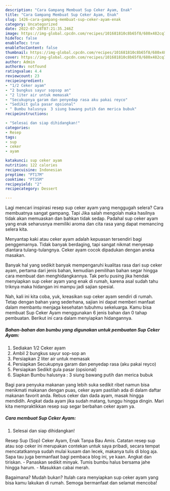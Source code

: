 ```yaml
---
description: "Cara Gampang Membuat Sup Ceker Ayam, Enak"
title: "Cara Gampang Membuat Sup Ceker Ayam, Enak"
slug: 1426-cara-gampang-membuat-sup-ceker-ayam-enak
category: Uncategorized
date: 2022-07-28T07:21:35.246Z
image: https://img-global.cpcdn.com/recipes/101681810c8b65f8/680x482cq70/sup-ceker-ayam-foto-resep-utama.jpg
hideToc: false
enableToc: true
enableTocContent: false
thumbnail: https://img-global.cpcdn.com/recipes/101681810c8b65f8/680x482cq70/sup-ceker-ayam-foto-resep-utama.jpg
cover: https://img-global.cpcdn.com/recipes/101681810c8b65f8/680x482cq70/sup-ceker-ayam-foto-resep-utama.jpg
author: Admin
authorAv: notfound
ratingvalue: 4.4
reviewcount: 23
recipeingredient:
- "1/2 Ceker ayam"
- "2 bungkus sayur sopsop an"
- "2 liter air untuk memasak"
- "Secukupnya garam dan penyedap rasa aku pakai reyco"
- "Sedikit gula pasar opsional"
- " Bumbu halusnya  3 siung bawang putih dan merica bubuk"
recipeinstructions:

- "Selesai dan siap dihidangkan!"
categories:
- Resep
tags:
- sup
- ceker
- ayam

katakunci: sup ceker ayam 
nutrition: 122 calories
recipecuisine: Indonesian
preptime: "PT17M"
cooktime: "PT35M"
recipeyield: "2"
recipecategory: Dessert

---
```



Lagi mencari inspirasi resep sup ceker ayam yang menggugah selera? Cara membuatnya sangat gampang. Tapi Jika salah mengolah maka hasilnya tidak akan memuaskan dan bahkan tidak sedap. Padahal sup ceker ayam yang enak seharusnya memiliki aroma dan cita rasa yang dapat memancing selera kita.


Menyantap kaki atau ceker ayam adalah kepuasan tersendiri bagi penggemarnya. Tidak banyak berdaging, tapi sangat nikmat menyesap diantara tulang-tulangnya. Ceker ayam cocok dipadukan dengan aneka masakan.

Banyak hal yang sedikit banyak mempengaruhi kualitas rasa dari sup ceker ayam, pertama dari jenis bahan, kemudian pemilihan bahan segar hingga cara membuat dan menghidangkannya. Tak perlu pusing jika hendak menyiapkan sup ceker ayam yang enak di rumah, karena asal sudah tahu triknya maka hidangan ini mampu jadi sajian spesial.


Nah, kali ini kita coba, yuk, kreasikan sup ceker ayam sendiri di rumah. Tetap dengan bahan yang sederhana, sajian ini dapat memberi manfaat dalam membantu menjaga kesehatan tubuhmu sekeluarga. Kamu bisa membuat Sup Ceker Ayam menggunakan 6 jenis bahan dan 0 tahap pembuatan. Berikut ini cara dalam menyiapkan hidangannya.

<!--inarticleads1-->

##### Bahan-bahan dan bumbu yang digunakan untuk pembuatan Sup Ceker Ayam:

1. Sediakan 1/2 Ceker ayam
1. Ambil 2 bungkus sayur sop-sop an
1. Persiapkan 2 liter air untuk memasak
1. Persiapkan Secukupnya garam dan penyedap rasa (aku pakai reyco)
1. Persiapkan Sedikit gula pasar (opsional)
1. Siapkan  Bumbu halusnya : 3 siung bawang putih dan merica bubuk


Bagi para penyuka makanan yang lebih suka sedikit ribet namun bisa menikmati makanan dengan puas, ceker ayam pastilah ada di dalam daftar makanan favorit anda. Rebus ceker dan dada ayam, masak hingga mendidih. Angkat dada ayam jika sudah matang, tunggu hingga dingin. Mari kita mempraktikkan resep sup segar berbahan ceker ayam ya. 

<!--inarticleads2-->

##### Cara membuat Sup Ceker Ayam:


1. Selesai dan siap dihidangkan!

Resep Sup (Sop) Ceker Ayam, Enak Tanpa Bau Amis. Catatan resep sup atau sop ceker ini merupakan contekan untuk saya pribadi, secara tempat mencatatkannya sudah mulai kusam dan lecek, makanya tulis di blog aja. Sapa tau juga bermanfaat bagi pembaca blog ini, ye kaan. Angkat dan tiriskan. - Panaskan sedikit minyak. Tumis bumbu halus bersama jahe hingga harum. - Masukkan cabai merah. 

Bagaimana? Mudah bukan? Itulah cara menyiapkan sup ceker ayam yang bisa kamu lakukan di rumah. Semoga bermanfaat dan selamat mencoba!
